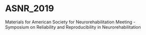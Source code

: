 # ASNR_2019
Materials for American Society for Neurorehabilitation Meeting - Symposium on Reliability and Reproducibility in Neurorehabilitation
